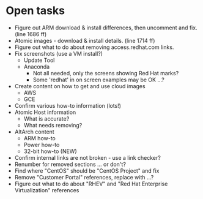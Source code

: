 Open tasks
==========
* Figure out ARM download & install differences, then uncomment and
  fix. (line 1686 ff)
* Atomic images - download & install details. (line 1714 ff)
* Figure out what to do about removing access.redhat.com links.
* Fix screenshots (use a VM install?)
  - Update Tool
  - Anaconda
    - Not all needed, only the screens showing Red Hat marks?
    - Some 'redhat' in on screen examples may be OK ...?
* Create content on how to get and use cloud images
  - AWS
  - GCE
* Confirm various how-to information (lots!)
* Atomic Host information
  - What is accurate?
  - What needs removing?
* AltArch content
  - ARM how-to
  - Power how-to
  - 32-bit how-to (NEW)
* Confirm internal links are not broken - use a link checker?
* Renumber for removed sections ... or don't?
* Find where "CentOS" should be "CentOS Project" and fix
* Remove "Customer Portal" references, replace with ...?
* Figure out what to do about "RHEV" and "Red Hat Enterprise Virtualization" references

